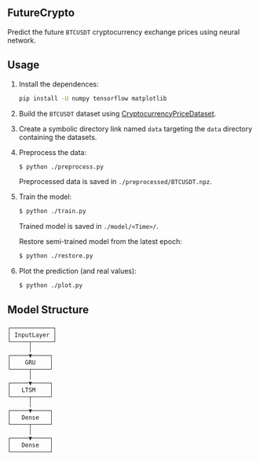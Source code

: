 ## FutureCrypto

Predict the future `BTCUSDT` cryptocurrency exchange prices using neural network.

## Usage

1. Install the dependences:

   ```sh
   pip install -U numpy tensorflow matplotlib
   ```

2. Build the `BTCUSDT` dataset using [CryptocurrencyPriceDataset](https://github.com/NKID00/CryptocurrencyPriceDataset).

3. Create a symbolic directory link named `data` targeting the `data` directory containing the datasets.

4. Preprocess the data:

   ```sh
   $ python ./preprocess.py
   ```

   Preprocessed data is saved in `./preprocessed/BTCUSDT.npz`.


5. Train the model:

   ```sh
   $ python ./train.py
   ```

   Trained model is saved in `./model/<Time>/`.

   Restore semi-trained model from the latest epoch:

   ```sh
   $ python ./restore.py
   ```

6. Plot the prediction (and real values):

   ```sh
   $ python ./plot.py
   ```

## Model Structure

```
┌────────────┐
│ InputLayer │
└─────┬──────┘
      │
┌─────▼─────┐
│    GRU    │
└─────┬─────┘
      │
┌─────▼─────┐
│   LTSM    │
└─────┬─────┘
      │
┌─────▼─────┐
│   Dense   │
└─────┬─────┘
      │
┌─────▼─────┐
│   Dense   │
└───────────┘
```